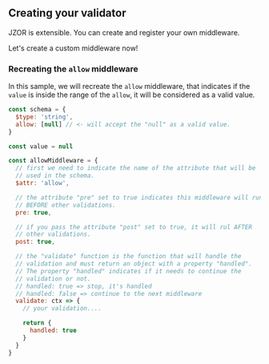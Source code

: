 ## Creating your validator

JZOR is extensible. You can create and register your own middleware.

Let's create a custom middleware now!

### Recreating the `allow` middleware

In this sample, we will recreate the `allow` middleware, that indicates if the `value` is inside the range of the `allow`, it will be considered as a valid value.

```js
const schema = {
  $type: 'string',
  allow: [null] // <- will accept the "null" as a valid value.
}

const value = null
```

```js
const allowMiddleware = {
  // first we need to indicate the name of the attribute that will be
  // used in the schema.
  $attr: 'allow',

  // the attribute "pre" set to true indicates this middleware will run
  // BEFORE other validations.
  pre: true,

  // if you pass the attribute "post" set to true, it will rul AFTER
  // other validations.
  post: true,

  // the "validate" function is the function that will handle the
  // validation and must return an object with a property "handled".
  // The property "handled" indicates if it needs to continue the
  // validation or not.
  // handled: true => stop, it's handled
  // handled: false => continue to the next middleware
  validate: ctx => {
    // your validation....

    return {
      handled: true
    }
  }
}
```